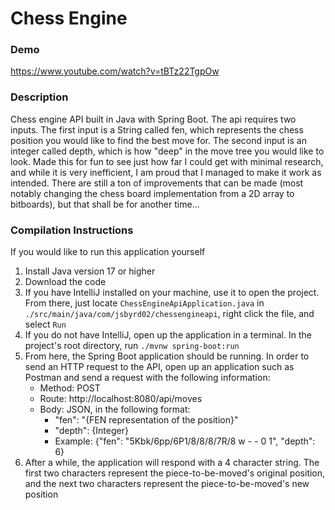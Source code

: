 # Chess Engine
### Demo
https://www.youtube.com/watch?v=tBTz22TgpOw

### Description
Chess engine API built in Java with Spring Boot. The api requires two inputs. The first input is a String called fen,
which represents the chess position you would like to find the best move for. The second input is an integer called depth,
which is how "deep" in the move tree you would like to look. Made this for fun to see just how far I could get with minimal
research, and while it is very inefficient, I am proud that I managed to make it work as intended. There are still a ton
of improvements that can be made (most notably changing the chess board implementation from a 2D array to bitboards), but
that shall be for another time...

### Compilation Instructions
If you would like to run this application yourself
1) Install Java version 17 or higher
2) Download the code
3) If you have IntelliJ installed on your machine, use it to open the project. From there, just locate
`ChessEngineApiApplication.java` in `./src/main/java/com/jsbyrd02/chessengineapi`, right click the file, and select `Run`
4) If you do not have IntelliJ, open up the application in a terminal. In the project's root directory, run
`./mvnw spring-boot:run`
5) From here, the Spring Boot application should be running. In order to send an HTTP request to the API,
open up an application such as Postman and send a request with the following information:
   * Method: POST
   * Route: http://localhost:8080/api/moves
   * Body: JSON, in the following format:
     * "fen": "{FEN representation of the position}"
     * "depth": {Integer}
     * Example: {"fen": "5Kbk/6pp/6P1/8/8/8/7R/8 w - - 0 1", "depth": 6}
6) After a while, the application will respond with a 4 character string. The first two characters represent the piece-to-be-moved's
original position, and the next two characters represent the piece-to-be-moved's new position